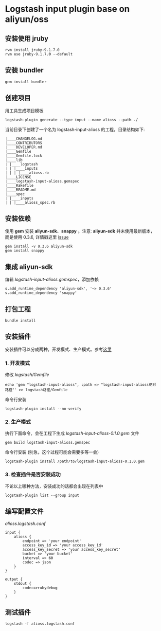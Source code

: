 # Logstash input plugin base on aliyun/oss

## 安装使用 **jruby**
    
```
rvm install jruby-9.1.7.0
rvm use jruby-9.1.7.0 --default
```
    
## 安装 **bundler** 

```
gem install bundler
```

## 创建项目

用工具生成项目模板

```
logstash-plugin generate --type input --name alioss --path ./
```
    
当前目录下创建了一个名为 logstash-input-alioss 的工程，目录结构如下:
    
```
|____CHANGELOG.md
|____CONTRIBUTORS
|____DEVELOPER.md
|____Gemfile
|____Gemfile.lock
|____lib
| |____logstash
| | |____inputs
| | | |____alioss.rb
|____LICENSE
|____logstash-input-alioss.gemspec
|____Rakefile
|____README.md
|____spec
| |____inputs
| | |____alioss_spec.rb
```
    
## 安装依赖

使用 **gem** 安装 **aliyun-sdk**、**snappy** 。注意: **aliyun-sdk** 并未使用最新版本，而是使用 0.3.6, 详情戳这里 [issue](https://github.com/aliyun/aliyun-oss-ruby-sdk/issues/40)

```
gem install -v 0.3.6 aliyun-sdk
gem install snappy
```

## 集成 **aliyun-sdk**

编辑 _logstash-input-alioss.gemspec_，添加依赖

```
s.add_runtime_dependency 'aliyun-sdk', '~> 0.3.6'
s.add_runtime_dependency 'snappy'
```
    
## 打包工程 

```
bundle install
```

## 安装插件

安装插件可以分成两种，开发模式、生产模式。参考[这里](https://github.com/Wondermall/logstash-input-google-cloud-pubsub)

### 1. 开发模式

修改 _logstash/Gemfile_ 
        
```
echo 'gem "logstash-input-alioss", :path => "logstash-input-alioss绝对路径"' >> logstash路径/Gemfile
```
        
命令行安装
        
```
logstash-plugin install --no-verify
```
    
### 2. 生产模式

执行下面命令，会在工程下生成 _logstash-input-alioss-0.1.0.gem_ 文件

```
gem build logstash-input-alioss.gemspec
```

命令行安装 (别急，这个过程可能会需要多等一会)

```
logstash-plugin install /path/to/logstash-input-alioss-0.1.0.gem
```

### 3. 检查插件是否安装成功

不论以上哪种方法，安装成功的话都会出现在列表中

```
logstash-plugin list --group input
```

## 编写配置文件 
_alioss.logstash.conf_
    
```
input {
    alioss {
        endpoint => 'your endpoint'
        access_key_id => 'your access_key_id'
        access_key_secret => 'your access_key_secret'
        bucket => 'your bucket'
        interval => 60
        codec => json
    }
}

output {
    stdout {
        codec=>rubydebug
    }
}
```

## 测试插件
    
```
logstash -f alioss.logstash.conf
```




